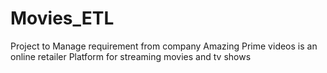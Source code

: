 # Movies_ETL


Project to Manage requirement from company Amazing Prime videos is an online retailer Platform for streaming movies and tv shows
